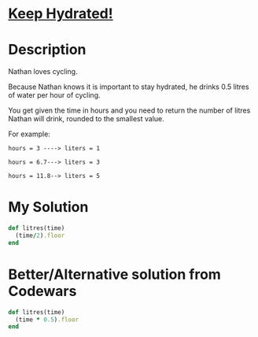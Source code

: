 # [Keep Hydrated!](https://www.codewars.com/kata/582cb0224e56e068d800003c)

# Description
Nathan loves cycling.

Because Nathan knows it is important to stay hydrated, he drinks 0.5 litres of water per hour of cycling.

You get given the time in hours and you need to return the number of litres Nathan will drink, rounded to the smallest 
value.

For example:
```
hours = 3 ----> liters = 1
 
hours = 6.7---> liters = 3

hours = 11.8--> liters = 5
```

# My Solution
```ruby
def litres(time)
  (time/2).floor
end
```

# Better/Alternative solution from Codewars
```ruby
def litres(time)
  (time * 0.5).floor
end
```
